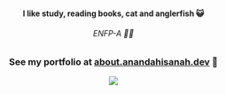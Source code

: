 
<h4 align="center">I like study, reading books, cat and anglerfish 😺</h4>
<h6 align="center">ENFP-A 🫸🫷</h6>
<h3 align="center" width="100%">
  
  See my portfolio at [about.anandahisanah.dev](https://about.anandahisanah.dev)  🤟
</h3>

<div align="center">
  <img src="https://github-readme-stats.vercel.app/api/top-langs?username=anandahisanah&layout=compact"/>
</div>

<!--
**anandahisanah/anandahisanah** is a ✨ _special_ ✨ repository because its `README.md` (this file) appears on your GitHub profile.

Here are some ideas to get you started:

- 🔭 I’m currently working on ...
- 🌱 I’m currently learning ...
- 👯 I’m looking to collaborate on ...
- 🤔 I’m looking for help with ...
- 💬 Ask me about ...
- 📫 How to reach me: ...
- 😄 Pronouns: ...
- ⚡ Fun fact: ...
-->

